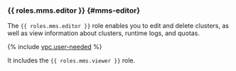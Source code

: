 ### {{ roles.mms.editor }} {#mms-editor}

The `{{ roles.mms.editor }}` role enables you to edit and delete clusters, as well as view information about clusters, runtime logs, and quotas.

{% include [vpc.user-needed](vpc.user-needed.md) %}

It includes the `{{ roles.mms.viewer }}` role.
